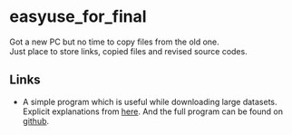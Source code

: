 # easyuse_for_final
Got a new PC but no time to copy files from the old one.  
Just place to store links, copied files and revised source codes.

## Links 
- A simple program which is useful while downloading large datasets. Explicit explanations from [here](https://www.leavesongs.com/PYTHON/resume-download-from-break-point-tool-by-python.html). And the full program can be found on [github](https://github.com/phith0n/py-wget/blob/master/py-wget.py).  
